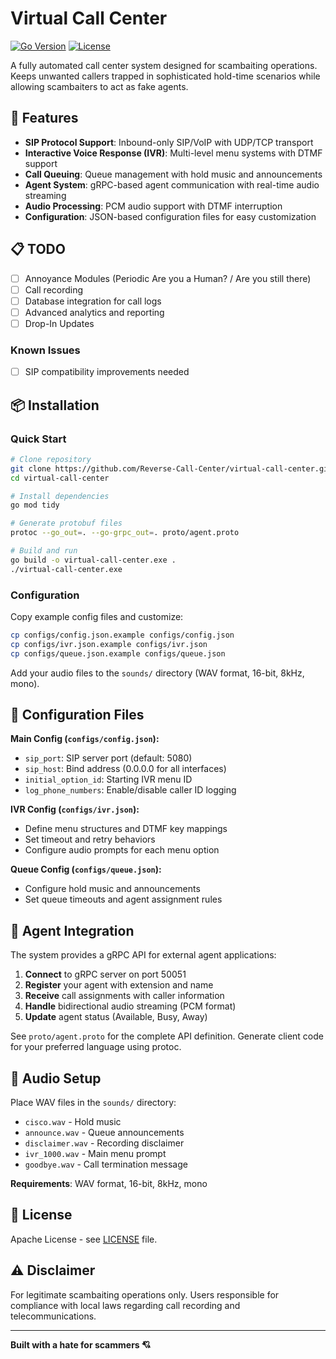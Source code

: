 # Virtual Call Center

[![Go Version](https://img.shields.io/badge/Go-1.24+-blue.svg)](https://golang.org)
[![License](https://img.shields.io/badge/License-Apache-green.svg)](LICENSE)

A fully automated call center system designed for scambaiting operations. Keeps unwanted callers trapped in sophisticated hold-time scenarios while allowing scambaiters to act as fake agents.

## 🚀 Features

- **SIP Protocol Support**: Inbound-only SIP/VoIP with UDP/TCP transport
- **Interactive Voice Response (IVR)**: Multi-level menu systems with DTMF support
- **Call Queuing**: Queue management with hold music and announcements
- **Agent System**: gRPC-based agent communication with real-time audio streaming
- **Audio Processing**: PCM audio support with DTMF interruption
- **Configuration**: JSON-based configuration files for easy customization

## 📋 TODO

- [ ] Annoyance Modules (Periodic Are you a Human? / Are you still there)
- [ ] Call recording
- [ ] Database integration for call logs
- [ ] Advanced analytics and reporting
- [ ] Drop-In Updates

### Known Issues
- [ ] SIP compatibility improvements needed

## 📦 Installation

### Quick Start

```bash
# Clone repository
git clone https://github.com/Reverse-Call-Center/virtual-call-center.git
cd virtual-call-center

# Install dependencies
go mod tidy

# Generate protobuf files
protoc --go_out=. --go-grpc_out=. proto/agent.proto

# Build and run
go build -o virtual-call-center.exe .
./virtual-call-center.exe
```

### Configuration

Copy example config files and customize:
```bash
cp configs/config.json.example configs/config.json
cp configs/ivr.json.example configs/ivr.json
cp configs/queue.json.example configs/queue.json
```

Add your audio files to the `sounds/` directory (WAV format, 16-bit, 8kHz, mono).

## 🔧 Configuration Files

**Main Config (`configs/config.json`):**
- `sip_port`: SIP server port (default: 5080)
- `sip_host`: Bind address (0.0.0.0 for all interfaces)
- `initial_option_id`: Starting IVR menu ID
- `log_phone_numbers`: Enable/disable caller ID logging

**IVR Config (`configs/ivr.json`):**
- Define menu structures and DTMF key mappings
- Set timeout and retry behaviors
- Configure audio prompts for each menu option

**Queue Config (`configs/queue.json`):**
- Configure hold music and announcements
- Set queue timeouts and agent assignment rules

## 🔌 Agent Integration

The system provides a gRPC API for external agent applications:

1. **Connect** to gRPC server on port 50051
2. **Register** your agent with extension and name
3. **Receive** call assignments with caller information
4. **Handle** bidirectional audio streaming (PCM format)
5. **Update** agent status (Available, Busy, Away)

See `proto/agent.proto` for the complete API definition. Generate client code for your preferred language using protoc.

## 🎵 Audio Setup

Place WAV files in the `sounds/` directory:
- `cisco.wav` - Hold music
- `announce.wav` - Queue announcements  
- `disclaimer.wav` - Recording disclaimer
- `ivr_1000.wav` - Main menu prompt
- `goodbye.wav` - Call termination message

**Requirements**: WAV format, 16-bit, 8kHz, mono

## 📄 License

Apache License - see [LICENSE](LICENSE) file.

## ⚠️ Disclaimer

For legitimate scambaiting operations only. Users responsible for compliance with local laws regarding call recording and telecommunications.

---

**Built with a hate for scammers 💘**
